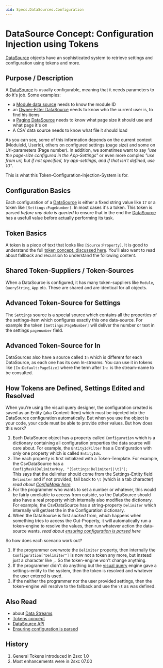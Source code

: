 ```yaml
---
uid: Specs.DataSources.Configuration
---
```


# DataSource Concept: Configuration Injection using Tokens

[DataSource](dotnet-datasource) objects have an sophisticated system to retrieve settings and configuration using tokens and more. 

## Purpose / Description
A [DataSource](dotnet-datasource) is usually configurable, meaning that it needs parameters to do it's job. Some examples:

* a [Module data source](dotnet-datasource-moduledatasource) needs to know the module ID 
* an [Owner-Filter DataSource](dotnet-datasource-ownerfilter) needs to know who the current user is, to find his items
* a [Paging DataSource](dotnet-datasource-paging) needs to know what page size it should use and what page it's on
* A CSV data source needs to know what file it should load

As you can see, some of this information depends on the current context (ModuleId, UserId), others on configured settings (page size) and some on Url-parameters (Page number). In addition, we sometimes want to say _"use the page-size configured in the App-Settings"_ or even more complex _"use from url, but if not specified, try app-settings, and if that isn't defined, use 10"_.

This is what this Token-Configuration-Injection-System is for. 

## Configuration Basics
Each configuration of a [DataSource](dotnet-datasource) is either a fixed string value like `17` or a token like `[Settings:PageNumber]`. In most cases it's a token. This token is parsed _before any data is queried_ to ensure that in the end the [DataSource](dotnet-datasource) has a usefull value before actually performing its task. 

## Token Basics
A token is a piece of text that looks like `[Source:Property]`. It is good to understand the full [token concept, discussed here](concept-tokens). You'll also want to read about fallback and recursion to understand the following content. 

## Shared Token-Suppliers / Token-Sources
When a DataSource is configured, it has many token-suppliers like `Module`, `QueryString`, `App` etc. These are shared and are identical for all objects. 

## Advanced Token-Source for Settings
The `Settings` source is a special source which contains all the properties of the settings-item which configures exactly this one data-source. For example the token `[Settings:PageNumber]` will deliver the number or text in the settings `pagenumber` field. 

## Advanced Token-Source for In
DataSources also have a source called `In` which is different for each DataSource, as each one has its own In-streams. You can use it in tokens like `[In:Default:PageSize]` where the term after `In:` is the stream-name to be consulted. 

## How Tokens are Defined, Settings Edited and Resolved
When you're using the visual query designer, the configuration created is saved as an Entity (aka Content-Item) which must be injected into the DataSource configuration automatically. But when you use the object is your code, your code must be able to provide other values. But how does this work?

1. Each DataSource object has a property called `Configuration` which is a dictionary containing all configuration properties the data source will care about. For example, the `EntityIdFilter` has a Configuration with only one property which is called `EntityIds`. 
2. The each property is first initialized with a Token-Template. For example, the CsvDataSource has a  
`ConfigMask(DelimiterKey, "[Settings:Delimiter||\t]");`   
This says that the delimiter should come from the Settings-Entity field `Delimiter` and if not provided, fall back to `\t` (which is a tab character)  
_read about [ConfigMask here](dotnet-datasource-api-configmask)_  
3. For the programmer who wants to set a number or whatever, this would be fairly unreliable to access from outside, so the DataSource should also have a real property which internally also modifies the dictionary. For example, the CsvDataSource has a string-property `Delimiter` which internally will get/set the in the Configuration dictionary.  
3. When the DataSource is first _sucked_ from, which happens when something tries to access the Out-Property, it will automatically run a token-engine to resolve the values, then run whatever action the data-source wants. _read about [ensuring configuration is parsed](dotnet-datasource-api-ensureconfigurationisloaded) here_

So how does each scenario work out?

1. If the programmer overwrote the `Delimiter` property, then internally the `Configuration["Delimiter"]` is now not a token any more, but instead just a character like `,`. So the token-engine won't change anything. 
1. If the programmer didn't do anything but the [visual query](xref:Temp.VisualQuery) engine gave a settings-entity to the system, then the token is resolved and whatever the user entered is used. 
1. if the neither the programmer nor the user provided settings, then the token-engine will resolve to the fallback and use the `\t` as was defined.

## Also Read

* about [Data Streams](DotNet-DataStream)
* [Tokens concept](concept-tokens)
* [DataSource API](dotnet-datasource-api)
* [Ensuring configuration is parsed](dotnet-datasource-api-ensureconfigurationisloaded)


## History

1. General Tokens introduced in 2sxc 1.0
1. Most enhancements were in 2sxc 07.00


[eav-core-code]: https://github.com/2sic/eav-server/tree/master/ToSic.Eav.Core 
[blog-custom-ds]: http://2sxc.org/en/blog/post/new-2sxc7-create-your-own-custom-datasource-for-visual-query
[app-ds-code]: http://2sxc.org/en/apps/app/tutorial-use-a-custom-developed-datasource
